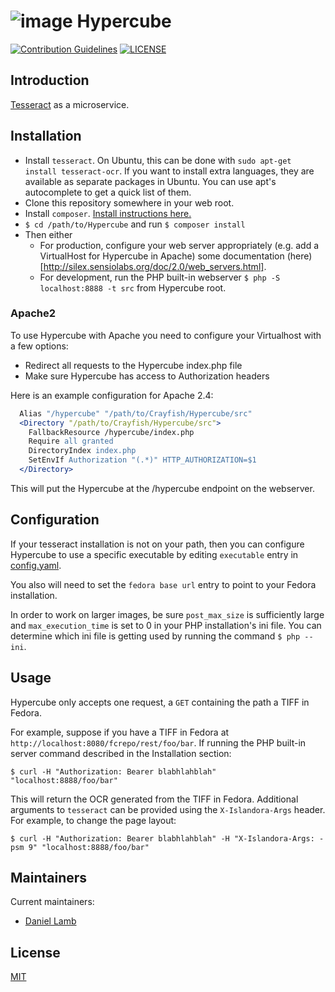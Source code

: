# ![image](https://cloud.githubusercontent.com/assets/2371345/24111014/dbc65c56-0d73-11e7-91f0-06af315f78a8.png) Hypercube
[![Contribution Guidelines][2]](./CONTRIBUTING.md)
[![LICENSE][3]](./LICENSE)

## Introduction

[Tesseract][9] as a microservice.

## Installation

- Install `tesseract`.  On Ubuntu, this can be done with `sudo apt-get install tesseract-ocr`.  If you want to install extra languages, they are available as separate packages in Ubuntu.  You can use apt's autocomplete to get a quick list of them.
- Clone this repository somewhere in your web root.
- Install `composer`.  [Install instructions here.][4]
- `$ cd /path/to/Hypercube` and run `$ composer install`
- Then either
  - For production, configure your web server appropriately (e.g. add a VirtualHost for Hypercube in Apache) some documentation (here)[http://silex.sensiolabs.org/doc/2.0/web_servers.html].
  - For development, run the PHP built-in webserver `$ php -S localhost:8888 -t src` from Hypercube root.

### Apache2

To use Hypercube with Apache you need to configure your Virtualhost with a few options:
- Redirect all requests to the Hypercube index.php file
- Make sure Hypercube has access to Authorization headers

Here is an example configuration for Apache 2.4:
```apache
  Alias "/hypercube" "/path/to/Crayfish/Hypercube/src"
  <Directory "/path/to/Crayfish/Hypercube/src">
    FallbackResource /hypercube/index.php
    Require all granted
    DirectoryIndex index.php
    SetEnvIf Authorization "(.*)" HTTP_AUTHORIZATION=$1
  </Directory>
```

This will put the Hypercube at the /hypercube endpoint on the webserver.

## Configuration

If your tesseract installation is not on your path, then you can configure Hypercube to use a specific executable by editing `executable` entry in [config.yaml](./cfg/config.example.yaml).

You also will need to set the `fedora base url` entry to point to your Fedora installation.

In order to work on larger images, be sure `post_max_size` is sufficiently large and `max_execution_time` is set to 0 in your PHP installation's ini file.  You can determine which ini file is getting used by running the command `$ php --ini`.

## Usage

Hypercube only accepts one request, a `GET` containing the path a TIFF in Fedora.

For example, suppose if you have a TIFF in Fedora at `http://localhost:8080/fcrepo/rest/foo/bar`.  If running the PHP built-in server command described in the Installation section:
```
$ curl -H "Authorization: Bearer blabhlahblah" "localhost:8888/foo/bar"
```

This will return the OCR generated from the TIFF in Fedora.  Additional arguments to `tesseract` can be provided using the `X-Islandora-Args` header.  For example, to change the page layout:
```
$ curl -H "Authorization: Bearer blabhlahblah" -H "X-Islandora-Args: -psm 9" "localhost:8888/foo/bar"
```

## Maintainers

Current maintainers:

* [Daniel Lamb](https://github.com/dannylamb)

## License

[MIT](http://www.gnu.org/licenses/gpl-2.0.txt)

[2]: http://img.shields.io/badge/CONTRIBUTING-Guidelines-blue.svg
[3]: https://img.shields.io/badge/license-MIT-blue.svg?style=flat-square
[4]: https://getcomposer.org/download/
[9]: https://github.com/tesseract-ocr
